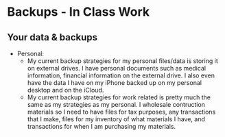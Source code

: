 # Backups - In Class Work

## Your data & backups
- Personal:
  - My current backup strategies for my personal files/data is storing it on external drives. I have personal documents such as medical information, financial information on the external drive. I also even have the data I have on my iPhone backed up on my personal desktop and on the iCloud. 
  - My current backup strategies for work related is pretty much the same as my strategies as my personal. I wholesale contruction materials so I need to have files for tax purposes, any transactions that I make, files for my inventory of what materials I have, and transactions for when I am purchasing my materials. 
